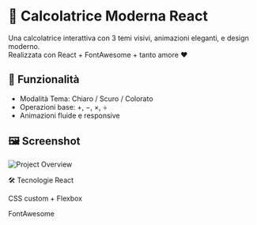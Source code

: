 # 🧮 Calcolatrice Moderna React

Una calcolatrice interattiva con 3 temi visivi, animazioni eleganti, e design moderno.  
Realizzata con React + FontAwesome + tanto amore ❤️

## 🚀 Funzionalità
- Modalità Tema: Chiaro / Scuro / Colorato
- Operazioni base: +, −, ×, ÷
- Animazioni fluide e responsive

## 🖼️ Screenshot

![Project Overview](.images/gifCalcolatrice)


🛠️ Tecnologie
React

CSS custom + Flexbox

FontAwesome